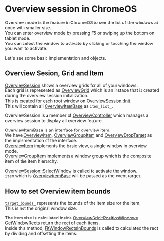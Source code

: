 # Overview session in ChromeOS

Overview mode is the feature in ChromeOS to see the list of the windows at once with smaller size.  
You can enter overview mode by pressing F5 or swiping up the bottom on tablet mode.  
You can select the window to activate by clicking or touching the window you want to activate.

Let's see some basic implementation and objects.

## Overview Sesion, Grid and Item
[OverviewSession](https://source.chromium.org/chromium/chromium/src/+/main:ash/wm/overview/overview_session.h;l=63;drc=ed78fc845558abe744fc8ac34f5a9192d6f8d51e) shows a overview grids for all of your windows.  
Each grid is represented as [OverviewGrid](https://source.chromium.org/chromium/chromium/src/+/main:ash/wm/overview/overview_grid.h;l=64;drc=f4a00cc248dd2dc8ec8759fb51620d47b5114090) which is an instace that is created during the overview session initialization.  
This is created for each root window on [OverviewSession::Init](https://source.chromium.org/chromium/chromium/src/+/main:ash/wm/overview/overview_session.cc;l=214;drc=f4a00cc248dd2dc8ec8759fb51620d47b5114090).  
This will contain all [OverviewItemBase](https://source.chromium.org/chromium/chromium/src/+/main:ash/wm/overview/overview_grid.h;l=620;drc=f4a00cc248dd2dc8ec8759fb51620d47b5114090) as `item_list_`.  

OverviewSession is a member of [OverviewController](https://source.chromium.org/chromium/chromium/src/+/main:ash/wm/overview/overview_controller.h;l=171;drc=f4a00cc248dd2dc8ec8759fb51620d47b5114090) which manages a overview session to display all overview feature.

[OverviewItemBase](https://source.chromium.org/chromium/chromium/src/+/main:ash/wm/overview/overview_item_base.h;l=48;drc=c2661ec2af8d75f3973bd7a75e1ec1c232cafd0e) is an interface for overview item.  
We have [OverviewItem](https://source.chromium.org/chromium/chromium/src/+/main:ash/wm/overview/overview_item.h;l=42;drc=788583afe3e6b0fac844b20622443fc14c19e1f0), [OverviewGroupItem](https://source.chromium.org/chromium/chromium/src/+/main:ash/wm/overview/overview_group_item.h;l=29;drc=e63cbaf6fdcfdac0f04883d956b00e83330bd0a2) and [OverviewDropTarget](https://source.chromium.org/chromium/chromium/src/+/main:ash/wm/overview/overview_drop_target.h;l=21;drc=e63cbaf6fdcfdac0f04883d956b00e83330bd0a2) as the implementation of the interface.  
[OverviewItem](https://source.chromium.org/chromium/chromium/src/+/main:ash/wm/overview/overview_item.h;l=42;drc=788583afe3e6b0fac844b20622443fc14c19e1f0) implements the basic view, a single window in overview mode.  
[OverviewGroupItem](https://source.chromium.org/chromium/chromium/src/+/main:ash/wm/overview/overview_group_item.h;l=29;drc=e63cbaf6fdcfdac0f04883d956b00e83330bd0a2) implements a window group which is the composite item of the item hierarchy.  

[OverviewSession::SelectWindow](https://source.chromium.org/chromium/chromium/src/+/main:ash/wm/overview/overview_session.cc;l=410;drc=ed78fc845558abe744fc8ac34f5a9192d6f8d51e) is called to activate the window.  
`item` which is [OverviewItemBase](https://source.chromium.org/chromium/chromium/src/+/main:ash/wm/overview/overview_item_base.h;l=48;drc=c2661ec2af8d75f3973bd7a75e1ec1c232cafd0e) will be passed as the event target.

## How to set Overview item bounds
[`target_bounds_`](https://source.chromium.org/chromium/chromium/src/+/main:ash/wm/overview/overview_item_base.h;l=359;drc=f4a00cc248dd2dc8ec8759fb51620d47b5114090) represents the bounds of the item size for the item.  
This is not the original window size.  

The item size is calculated inside [OverviewGrid::PositionWindows](https://source.chromium.org/chromium/chromium/src/+/main:ash/wm/overview/overview_grid.cc;l=689;drc=f4a00cc248dd2dc8ec8759fb51620d47b5114090).  
[GetWindowRects](https://source.chromium.org/chromium/chromium/src/+/main:ash/wm/overview/overview_grid.cc;l=2441;drc=f4a00cc248dd2dc8ec8759fb51620d47b5114090) return the rect of each items.  
Inside this method, [FitWindowRectsInBounds](https://source.chromium.org/chromium/chromium/src/+/main:ash/wm/overview/overview_grid.cc;l=2623;drc=f4a00cc248dd2dc8ec8759fb51620d47b5114090) is called to calculated the rect by dividing and offsetting the items.